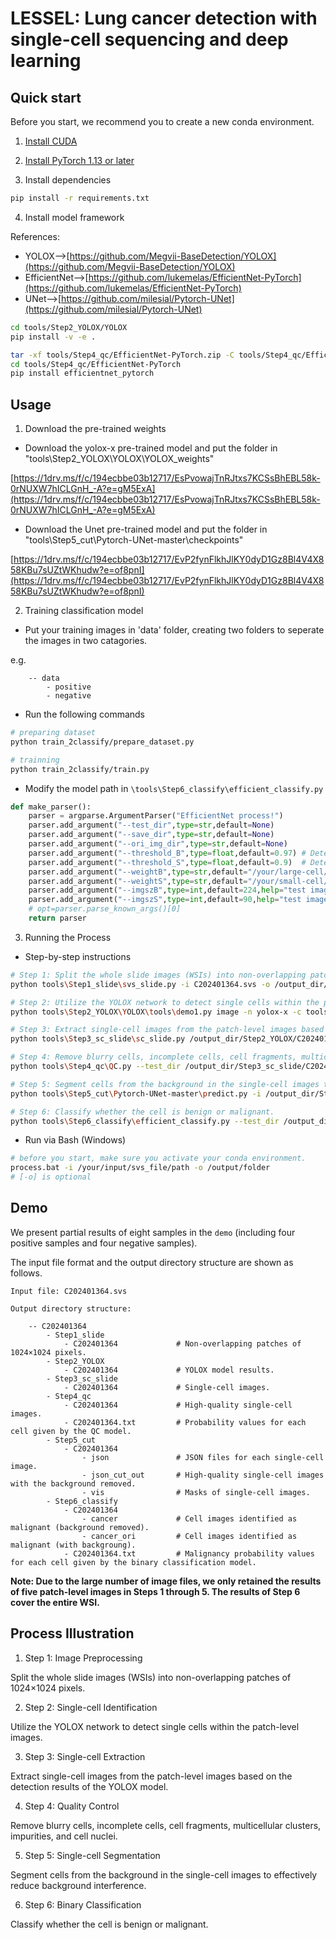 # LESSEL: Lung cancer detection with single-cell sequencing and deep learning

## Quick start

Before you start, we recommend you to create a new conda environment. 

1. [Install CUDA](https://developer.nvidia.com/cuda-downloads)

2. [Install PyTorch 1.13 or later](https://pytorch.org/get-started/locally/)

3. Install dependencies
```bash
pip install -r requirements.txt
```

4. Install model framework

References:
- YOLOX-->[https://github.com/Megvii-BaseDetection/YOLOX](https://github.com/Megvii-BaseDetection/YOLOX)
- EfficientNet-->[https://github.com/lukemelas/EfficientNet-PyTorch](https://github.com/lukemelas/EfficientNet-PyTorch)
- UNet-->[https://github.com/milesial/Pytorch-UNet](https://github.com/milesial/Pytorch-UNet)

```bash
cd tools/Step2_YOLOX/YOLOX
pip install -v -e .

tar -xf tools/Step4_qc/EfficientNet-PyTorch.zip -C tools/Step4_qc/EfficientNet-PyTorch
cd tools/Step4_qc/EfficientNet-PyTorch
pip install efficientnet_pytorch
```

## Usage

1. Download the pre-trained weights

- Download the yolox-x pre-trained model and put the folder in "tools\Step2_YOLOX\YOLOX\YOLOX_weights"

[https://1drv.ms/f/c/194ecbbe03b12717/EsPvowajTnRJtxs7KCSsBhEBL58k-0rNUXW7hICLGnH_-A?e=gM5ExA](https://1drv.ms/f/c/194ecbbe03b12717/EsPvowajTnRJtxs7KCSsBhEBL58k-0rNUXW7hICLGnH_-A?e=gM5ExA)


- Download the Unet pre-trained model and put the folder in "tools\Step5_cut\Pytorch-UNet-master\checkpoints"

[https://1drv.ms/f/c/194ecbbe03b12717/EvP2fynFlkhJlKY0dyD1Gz8Bl4V4X858KBu7sUZtWKhudw?e=of8pnI](https://1drv.ms/f/c/194ecbbe03b12717/EvP2fynFlkhJlKY0dyD1Gz8Bl4V4X858KBu7sUZtWKhudw?e=of8pnI)


2. Training classification model

- Put your training images in 'data' folder, creating two folders to seperate the images in two catagories.

e.g. 
```  
    -- data   
        - positive   
        - negative   
```

- Run the following commands 
```bash
# preparing dataset
python train_2classify/prepare_dataset.py

# trainning
python train_2classify/train.py
```
- Modify the model path in `\tools\Step6_classify\efficient_classify.py`
```python
def make_parser():
    parser = argparse.ArgumentParser("EfficientNet process!")
    parser.add_argument("--test_dir",type=str,default=None)
    parser.add_argument("--save_dir",type=str,default=None)
    parser.add_argument("--ori_img_dir",type=str,default=None)
    parser.add_argument("--threshold_B",type=float,default=0.97) # Determine the threshold for your large-cell model
    parser.add_argument("--threshold_S",type=float,default=0.9)  # Determine the threshold for your small-cell model
    parser.add_argument("--weightB",type=str,default="/your/large-cell/model/path",help="large-cell model path")       # Change it to your large-cell model path
    parser.add_argument("--weightS",type=str,default="/your/small-cell/model/path",help="small-cell model path")     # Change it to your small-cell model path
    parser.add_argument("--imgszB",type=int,default=224,help="test image size")
    parser.add_argument("--imgszS",type=int,default=90,help="test image size")
    # opt=parser.parse_known_args()[0]
    return parser

```

3. Running the Process

- Step-by-step instructions

```bash
# Step 1: Split the whole slide images (WSIs) into non-overlapping patches of 1024×1024 pixels.
python tools\Step1_slide\svs_slide.py -i C202401364.svs -o /output_dir/Step1_slide 

# Step 2: Utilize the YOLOX network to detect single cells within the patch-level images.
python tools\Step2_YOLOX\YOLOX\tools\demo1.py image -n yolox-x -c tools\Step2_YOLOX\YOLOX\YOLOX_weights\best_ckpt.pth --path /output_dir/Step1_slide/C202401364 --save_dir /output_dir/Step2_YOLOX --conf 0.3 --nms 0.5 --tsize 1024 --save_result --device gpu

# Step 3: Extract single-cell images from the patch-level images based on the detection results of the YOLOX model.
python tools\Step3_sc_slide\sc_slide.py /output_dir/Step2_YOLOX/C202401364 /output_dir/Step1_slide/C202401364 /output_dir/Step3_sc_slide

# Step 4: Remove blurry cells, incomplete cells, cell fragments, multicellular clusters, impurities, and cell nuclei.
python tools\Step4_qc\QC.py --test_dir /output_dir/Step3_sc_slide/C202401364  --save_dir /output_dir/Step4_qc/C202401364 

# Step 5: Segment cells from the background in the single-cell images to effectively reduce background interference.
python tools\Step5_cut\Pytorch-UNet-master\predict.py -i /output_dir/Step4_qc/C202401364 -o  /output_dir/Step5_cut

# Step 6: Classify whether the cell is benign or malignant.
python tools\Step6_classify\efficient_classify.py --test_dir /output_dir/Step5_cut/C202401364/json_cut_out   --save_dir /output_dir/Step6_classify/C202401364 --ori_img_dir /output_dir/Step4_qc/C202401364 

```

- Run via Bash (Windows)
```bash
# before you start, make sure you activate your conda environment.
process.bat -i /your/input/svs_file/path -o /output/folder 
# [-o] is optional
```



## Demo

We present partial results of eight samples in the `demo` (including four positive samples and four negative samples).

The input file format and the output directory structure are shown as follows.
```  
Input file: C202401364.svs

Output directory structure:

    -- C202401364   
        - Step1_slide   
            - C202401364             # Non-overlapping patches of 1024×1024 pixels.
        - Step2_YOLOX
            - C202401364             # YOLOX model results.
        - Step3_sc_slide
            - C202401364             # Single-cell images.
        - Step4_qc
            - C202401364             # High-quality single-cell images.
            - C202401364.txt         # Probability values for each cell given by the QC model.
        - Step5_cut
            - C202401364
                - json               # JSON files for each single-cell image.
                - json_cut_out       # High-quality single-cell images with the background removed.
                - vis                # Masks of single-cell images.
        - Step6_classify   
            - C202401364
                - cancer             # Cell images identified as malignant (background removed).
                - cancer_ori         # Cell images identified as malignant (with backgroung).
            - C202401364.txt         # Malignancy probability values for each cell given by the binary classification model.
```

**Note: Due to the large number of image files, we only retained the results of five patch-level images in Steps 1 through 5. The results of Step 6 cover the entire WSI.**

## Process Illustration

1. Step 1: Image Preprocessing

Split the whole slide images (WSIs) into non-overlapping patches of 1024×1024 pixels.

2. Step 2: Single-cell Identification

Utilize the YOLOX network to detect single cells within the patch-level images.

3. Step 3: Single-cell Extraction

Extract single-cell images from the patch-level images based on the detection results of the YOLOX model.

4. Step 4: Quality Control

Remove blurry cells, incomplete cells, cell fragments, multicellular clusters, impurities, and cell nuclei.

5. Step 5: Single-cell Segmentation

Segment cells from the background in the single-cell images to effectively reduce background interference.

6. Step 6: Binary Classification

Classify whether the cell is benign or malignant.
